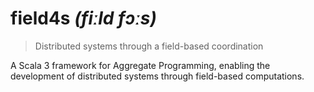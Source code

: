 # **field4s** _(fiːld fɔːs)_

> Distributed systems through a field-based coordination

A Scala 3 framework for Aggregate Programming, enabling the development of distributed systems through field-based computations.
